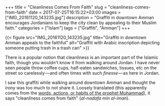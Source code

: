 +++
title = "Cleanliness Comes From Faith"
slug = "cleanliness-comes-from-faith"
date = 2017-07-25T16:15:22+03:00
images = ["IMG_20161120_143235.jpg"]
description = "Graffiti in downtown Amman encourages Jordanians to keep the city clean by appealing to their Muslim faith."
categories = ["Islam"]
tags = ["Graffiti", "Amman"]
+++

{{< figure src="IMG_20161120_143235.jpg" title="Graffiti in downtown Amman appeals to the faithful" alt="Graffiti with Arabic inscription depicting someone putting trash in a trash can" >}}

There is a popular notion that cleanliness is an important part of the Islamic faith, though you wouldn't know it from walking around Jordan. I have never seen people throw coffee cups, half-eaten sandwiches, tissues, etc on the street so carelessly — and often times with such <em>finesse</em> — as here in Jordan.

<!--more-->

I saw this graffiti while walking around downtown Amman and thought the irony was too much to not share it. Loosely translated (this apparently comes from the [words, actions, or habits of the prophet Muhammad](https://en.wikipedia.org/wiki/Hadith)), it says "cleanliness comes from faith" (_al-nadafa min al-iman_).
